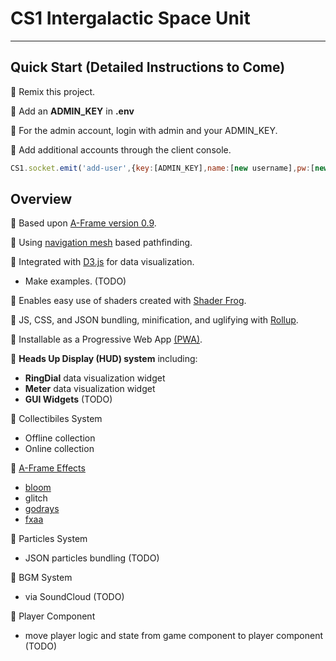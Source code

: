 # CS1 Intergalactic Space Unit
____

## Quick Start (Detailed Instructions to Come)

🍎 Remix this project.

🍎 Add an **ADMIN_KEY** in **.env**

🍎 For the admin account, login with admin and your ADMIN_KEY.

🍎 Add additional accounts through the client console.
```js
CS1.socket.emit('add-user',{key:[ADMIN_KEY],name:[new username],pw:[new user pw]})
```


## Overview

🍎 Based upon [A-Frame version 0.9](https://aframe.io/docs/0.9.0/introduction/).
  
🍎 Using [navigation mesh](https://www.donmccurdy.com/2017/08/20/creating-a-nav-mesh-for-a-webvr-scene/) based pathfinding.
  
🍎 Integrated with [D3.js](https://d3js.org/) for data visualization.
- Make examples. (TODO)
  
🍎 Enables easy use of shaders created with [Shader Frog](https://shaderfrog.com/).

🍎 JS, CSS, and JSON bundling, minification, and uglifying with [Rollup](https://rollupjs.org/guide/en).

🍎 Installable as a Progressive Web App [(PWA)](https://developers.google.com/web/progressive-web-apps/).

🍎 **Heads Up Display (HUD) system** including:
- **RingDial** data visualization widget
- **Meter** data visualization widget
- **GUI Widgets** (TODO)

🍎 Collectibiles System
- Offline collection
- Online collection

🍎 [A-Frame Effects](https://github.com/wizgrav/aframe-effects)
- [bloom](https://en.wikipedia.org/wiki/Bloom_(shader_effect))
- glitch
- [godrays](https://en.wikipedia.org/wiki/Crepuscular_rays)
- [fxaa](https://en.wikipedia.org/wiki/Fast_approximate_anti-aliasing)

🍎 Particles System
- JSON particles bundling (TODO)

🍎 BGM System
- via SoundCloud (TODO)

🍎 Player Component
- move player logic and state from game component to player component (TODO)
    
    
